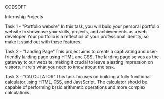 CODSOFT

Internship Projects

Task 1 - "Portfolio website"
In this task, you will build your personal portfolio website to showcase your skills, projects, and achievements as a web developer. Your portfolio is a reflection of your professional identity, so make it stand out with these features.

Task 2 - "Landing Page"
This project aims to create a captivating and user-friendly landing page using HTML and CSS. The landing page serves as the gateway to our website, making it crucial to leave a lasting impression on visitors. Here's what you need to know about the task.

Task 3 - "CALCULATOR"
This task focuses on building a fully functional calculator using HTML, CSS, and JavaScript. The calculator should be capable of performing basic arithmetic operations and more complex calculations.
